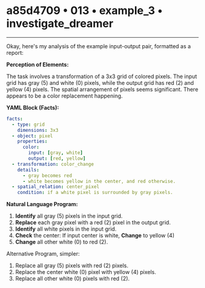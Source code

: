 # a85d4709 • 013 • example_3 • investigate_dreamer

---
Okay, here's my analysis of the example input-output pair, formatted as a report:

**Perception of Elements:**

The task involves a transformation of a 3x3 grid of colored pixels. The input grid has gray (5) and white (0) pixels, while the output grid has red (2) and yellow (4) pixels. The spatial arrangement of pixels seems significant. There appears to be a color replacement happening.

**YAML Block (Facts):**



```yaml
facts:
  - type: grid
    dimensions: 3x3
  - object: pixel
    properties:
      color:
        input: [gray, white]
        output: [red, yellow]
  - transformation: color_change
    details:
      - gray becomes red
      - white becomes yellow in the center, and red otherwise.
  - spatial_relation: center_pixel
    condition: if a white pixel is surrounded by gray pixels.
```



**Natural Language Program:**

1.  **Identify** all gray (5) pixels in the input grid.
2.  **Replace** each gray pixel with a red (2) pixel in the output grid.
3. **Identify** all white pixels in the input grid.
4. **Check** the center: If input center is white, **Change** to yellow (4)
5. **Change** all other white (0) to red (2).

Alternative Program, simpler:

1. Replace all gray (5) pixels with red (2) pixels.
2. Replace the center white (0) pixel with yellow (4) pixels.
3. Replace all other white (0) pixels with red (2).

